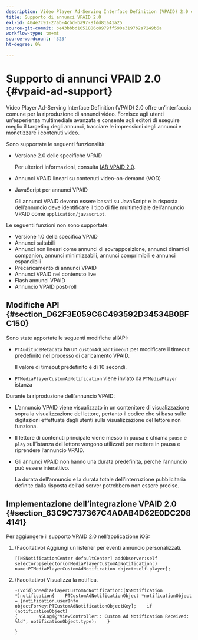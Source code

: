 ```yaml
---
description: Video Player Ad-Serving Interface Definition (VPAID) 2.0 offre un’interfaccia comune per la riproduzione di annunci video. Fornisce agli utenti un’esperienza multimediale avanzata e consente agli editori di eseguire meglio il targeting degli annunci, tracciare le impressioni degli annunci e monetizzare i contenuti video.
title: Supporto di annunci VPAID 2.0
exl-id: 404e7c91-27ab-4cbd-ba97-8fdd81a41a25
source-git-commit: be43bbbd1051886c8979ff590a3197b2a7249b6a
workflow-type: tm+mt
source-wordcount: '323'
ht-degree: 0%

---
```


# Supporto di annunci VPAID 2.0 {#vpaid-ad-support}

Video Player Ad-Serving Interface Definition (VPAID) 2.0 offre un’interfaccia comune per la riproduzione di annunci video. Fornisce agli utenti un’esperienza multimediale avanzata e consente agli editori di eseguire meglio il targeting degli annunci, tracciare le impressioni degli annunci e monetizzare i contenuti video.

Sono supportate le seguenti funzionalità:

* Versione 2.0 delle specifiche VPAID

   Per ulteriori informazioni, consulta [IAB VPAID 2.0](https://www.iab.com/wp-content/uploads/2015/06/VPAID_2_0_Final_04-10-2012.pdf).
* Annunci VPAID lineari su contenuti video-on-demand (VOD)
* JavaScript per annunci VPAID

   Gli annunci VPAID devono essere basati su JavaScript e la risposta dell’annuncio deve identificare il tipo di file multimediale dell’annuncio VPAID come `application/javascript`.

Le seguenti funzioni non sono supportate:

* Versione 1.0 della specifica VPAID
* Annunci saltabili
* Annunci non lineari come annunci di sovrapposizione, annunci dinamici companion, annunci minimizzabili, annunci comprimibili e annunci espandibili
* Precaricamento di annunci VPAID
* Annunci VPAID nel contenuto live
* Flash annunci VPAID
* Annuncio VPAID post-roll

## Modifiche API {#section_D62F3E059C6C493592D34534B0BFC150}

Sono state apportate le seguenti modifiche all’API:

* `PTAuditudeMetadata` ha un `customAdLoadTimeout` per modificare il timeout predefinito nel processo di caricamento VPAID.

   Il valore di timeout predefinito è di 10 secondi.

* `PTMediaPlayerCustomAdNotification` viene inviato da `PTMediaPlayer` istanza

<!--<a id="section_495700E1C5404A7B85307A4137C740C5"></a>-->

Durante la riproduzione dell’annuncio VPAID:

* L’annuncio VPAID viene visualizzato in un contenitore di visualizzazione sopra la visualizzazione del lettore, pertanto il codice che si basa sulle digitazioni effettuate dagli utenti sulla visualizzazione del lettore non funziona.
* Il lettore di contenuti principale viene messo in pausa e chiama `pause` e `play` sull’istanza del lettore vengono utilizzati per mettere in pausa e riprendere l’annuncio VPAID.

* Gli annunci VPAID non hanno una durata predefinita, perché l’annuncio può essere interattivo.

   La durata dell’annuncio e la durata totale dell’interruzione pubblicitaria definite dalla risposta dell’ad server potrebbero non essere precise.

## Implementazione dell’integrazione VPAID 2.0 {#section_63C9C737367C4A0AB4D62E0DC2084141}

Per aggiungere il supporto VPAID 2.0 nell’applicazione iOS:

1. (Facoltativo) Aggiungi un listener per eventi annuncio personalizzati.

   ```
   [[NSNotificationCenter defaultCenter] addObserver:self selector:@selector(onMediaPlayerCustomAdNotification:) name:PTMediaPlayerCustomAdNotification object:self.player];
   ```

1. (Facoltativo) Visualizza la notifica.

   ```
   -(void)onMediaPlayerCustomAdNotification:(NSNotification *)notification{    PTCustomAdNotificationObject *notificationObject = [notification.userInfo objectForKey:PTCustomAdNotificationObjectKey];    if (notificationObject)    
   {        NSLog(@"ViewController:: Custom Ad Notification Received: %ld", notificationObject.type);    } 
   
   }
   ```
